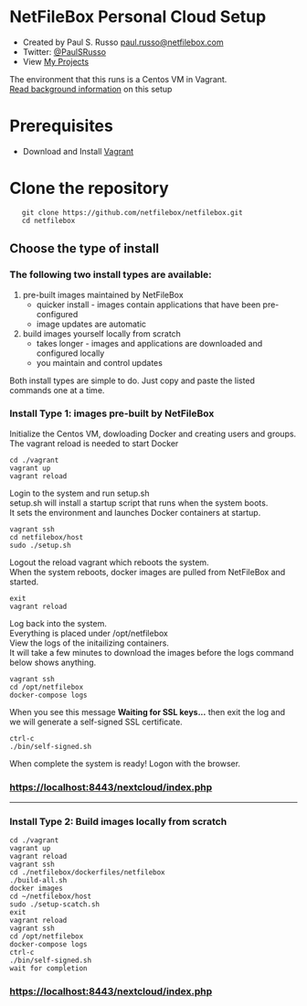 <style scoped> @import url("./css/netfilebox.css"); </style>
# NetFileBox Personal Cloud Setup
* Created by Paul S. Russo  paul.russo@netfilebox.com
* Twitter: [@PaulSRusso](https://twitter.com/@PaulSRusso)
* View [My Projects](https://paulsrusso.github.io)

The environment that this runs is a Centos VM in Vagrant.   
[Read background information](https://paulsrusso.github.io/netfilebox) on this setup

# Prerequisites
* Download and Install <a href="https://www.vagrantup.com/downloads.html">Vagrant</a>

# Clone the repository
```
   git clone https://github.com/netfilebox/netfilebox.git
   cd netfilebox
```

## Choose the type of install 

### The following two install types are available:
1. pre-built images maintained by NetFileBox 
   * quicker install - images contain applications that have been pre-configured 
   * image updates are automatic
2. build images yourself locally from scratch 
   * takes longer - images and applications are downloaded and configured locally 
   * you maintain and control updates  

Both install types are simple to do. Just copy and paste the listed commands one at a time.

### Install Type 1: images pre-built by NetFileBox   
Initialize the Centos VM, dowloading Docker and creating users and groups.  
The vagrant reload is needed to start Docker 
```
cd ./vagrant
vagrant up
vagrant reload
```
Login to the system and run setup.sh  
setup.sh will install a startup script that runs when the system boots.  
It sets the environment and launches Docker containers at startup.  
```
vagrant ssh
cd netfilebox/host
sudo ./setup.sh
```
Logout the reload vagrant which reboots the system.   
When the system reboots, docker images are pulled from NetFileBox and started. 
```
exit
vagrant reload
```
Log back into the system.   
Everything is placed under /opt/netfilebox  
View the logs of the initailizing containers.    
It will take a few minutes to download the images before the logs command below shows anything.
```
vagrant ssh
cd /opt/netfilebox
docker-compose logs
```
When you see this message **Waiting for SSL keys...** then exit the log and we will generate a self-signed SSL certificate.

```
ctrl-c
./bin/self-signed.sh
```
When complete the system is ready! Logon with the browser.   
### [https://localhost:8443/nextcloud/index.php](https://localhost:8443/nextcloud/index.php)

---
### Install Type 2: Build images locally from scratch
```
cd ./vagrant
vagrant up
vagrant reload
vagrant ssh
cd ./netfilebox/dockerfiles/netfilebox
./build-all.sh
docker images
cd ~/netfilebox/host
sudo ./setup-scatch.sh
exit
vagrant reload
vagrant ssh
cd /opt/netfilebox
docker-compose logs
ctrl-c
./bin/self-signed.sh
wait for completion
```
### [https://localhost:8443/nextcloud/index.php](https://localhost:8443/nextcloud/index.php)
